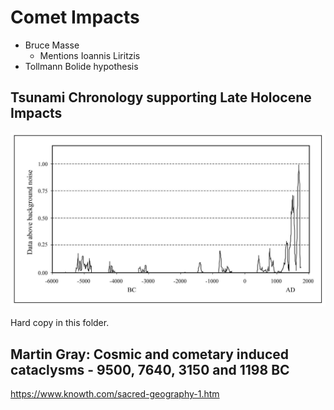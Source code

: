 # Comet Impacts

- Bruce Masse
	- Mentions Ioannis Liritzis
- Tollmann Bolide hypothesis

## Tsunami Chronology supporting Late Holocene Impacts

![](img/comet-tsunamis.png)

Hard copy in this folder.

## Martin Gray: Cosmic and cometary induced cataclysms - 9500, 7640, 3150 and 1198 BC

https://www.knowth.com/sacred-geography-1.htm